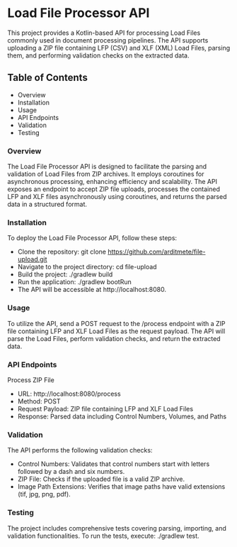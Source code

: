 # **Load File Processor API**

This project provides a Kotlin-based API for processing Load Files commonly used in document processing pipelines. The API supports uploading a ZIP file containing LFP (CSV) and XLF (XML) Load Files, parsing them, and performing validation checks on the extracted data.

## Table of Contents

* Overview
* Installation
* Usage
* API Endpoints
* Validation
* Testing


### Overview

The Load File Processor API is designed to facilitate the parsing and validation of Load Files from ZIP archives. It employs coroutines for asynchronous processing, enhancing efficiency and scalability. The API exposes an endpoint to accept ZIP file uploads, processes the contained LFP and XLF files asynchronously using coroutines, and returns the parsed data in a structured format.

### Installation

To deploy the Load File Processor API, follow these steps:

* Clone the repository: git clone https://github.com/arditmete/file-upload.git
* Navigate to the project directory: cd file-upload
* Build the project: ./gradlew build
* Run the application: ./gradlew bootRun
* The API will be accessible at http://localhost:8080.

### Usage

To utilize the API, send a POST request to the /process endpoint with a ZIP file containing LFP and XLF Load Files as the request payload. The API will parse the Load Files, perform validation checks, and return the extracted data.

### API Endpoints

Process ZIP File

* URL: http://localhost:8080/process
* Method: POST
* Request Payload: ZIP file containing LFP and XLF Load Files
* Response: Parsed data including Control Numbers, Volumes, and Paths

### Validation

The API performs the following validation checks:

* Control Numbers: Validates that control numbers start with letters followed by a dash and six numbers.
* ZIP File: Checks if the uploaded file is a valid ZIP archive.
* Image Path Extensions: Verifies that image paths have valid extensions (tif, jpg, png, pdf).

### Testing

The project includes comprehensive tests covering parsing, importing, and validation functionalities. To run the tests, execute: ./gradlew test.